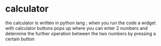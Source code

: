 # calculator
the calculator is written in python lang ; when you run the code a widget with calculator buttons pops up where you can enter 2 numbers and determine the further operation between the two numbers by pressing a certain button

